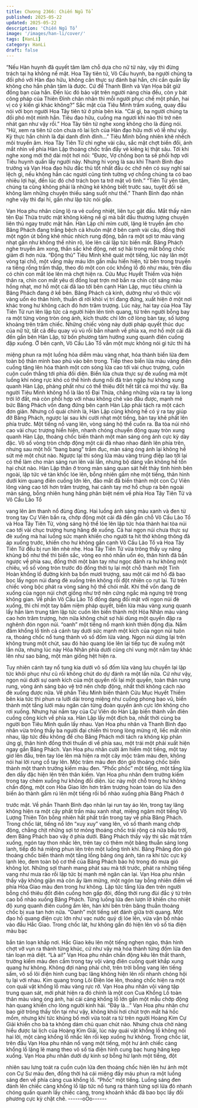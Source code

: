 ```yaml
---
title: Chương 2366: Chiến Ngũ Tổ
published: 2025-05-22
updated: 2025-05-22
description: 'Chiến Ngũ Tổ'
image: '/images/han-li/cover/'
tags: [HanLi]
category: HanLi
draft: false
---
```


“Nếu Hàn huynh đã quyết tâm làm chỗ dựa cho nữ tử này, vậy thì
đừng trách tại hạ không nể mặt. Hoa Tây tiên tử, Vô Cấu huynh,
ba người chúng ta đối phó với Hàn đạo hữu, không cần thực sự
đánh bại hắn, chỉ cần quấn lấy không cho hắn phân tâm là được.
Cứ để Thanh Bình và Vạn Hoa bắt giữ đồng bạn của hắn. Đến lúc
đó bảo vật trên người nàng chia đều, còn y bát công pháp của
Thiên Đỉnh chân nhân thì mỗi người phục chế một phần, hai vị có
ý kiến gì khác không?” Sắc mặt của Tiêu Minh trầm xuống, quay
đầu nói với bọn người Hoa Tây tiên tử ở phía bên kia.
“Cái gì, ba người chúng ta đối phó một mình hắn. Tiêu đạo hữu,
cuồng ma ngươi khi nào thì trở nên nhát gan như vậy rồi.” Hoa
Tây tiên tử nghe xong không cho là đúng nói.
“Hừ, xem ra tiên tử còn chưa rõ lai lịch của Hàn đạo hữu mới vô
lễ như vậy. Kỳ thực hắn chính là đại danh đỉnh đỉnh…” Tiêu Minh
bỗng nhiên khẽ nhếch môi truyền âm.
Hoa Tây Tiên Tử chỉ nghe vài câu, sắc mặt chợt biến đổi, ánh mắt
nhìn về phía Hàn Lập thoáng chốc trần đầy vẻ kiêng kị thật sâu.
Tới khi nghe xong mới thở dài một hơi nói:
“Được, Vợ chồng bọn ta sẽ phối hợp với Tiêu huynh quấn lấy
người này. Nhưng hi vọng là sau khi Thanh Bình đạo trưởng và
Vạn Hoa đạo hữu đắc thủ tốt nhất đầu óc chớ nên có suy nghĩ sai
lệch gì, nếu không hẳn các ngươi cũng tinh tường vợ chồng
chúng ta có bao nhiêu lợi hại, đến lúc đó chớ trách bọn ta trở mặt
vô tình.”
“Tiên Tử yên tâm, chúng ta cũng không phải là những kẻ không
biết trước sau, tuyệt đối sẽ không làm những chuyện thiếu sáng
suốt như thế.” Thanh Bình đạo nhân nghe vậy thì đại hỉ, gần như
lập tức nói gấp.

Vạn Hoa phu nhân cũng lộ ra vẻ cuồng nhiệt, liên tục gật đầu.
Mắt thấy năm tên Đại Thừa trước mặt không kiêng nể gì mà bắt
đầu thương lượng chuyện liên thủ ngay trước mặt hắn. Hàn Lập
chỉ mỉm cười, lặng lẽ truyền âm cho Băng Phách đang trắng bệch
cả khuôn mặt ở bên cạnh vài câu, đồng thời một ngón út bỗng
khẽ nhúc nhích rung động, bắn ra một sợi tơ màu vàng nhạt gần
như không thể nhìn rõ, lóe lên cái lập tức biến mất.
Băng Phách nghe truyền âm xong, thần sắc khẽ động, nét sợ hãi
trong mắt bỗng chốc giảm đi hơn nửa.
“Động thủ”
Tiêu Minh khẽ quát một tiếng, lúc này lăn một vòng tại chỗ, một
vầng mây máu lớn gần mẫu hiển hiện, từ bên trong truyền ra
tiếng rống trầm thấp, theo đó một con cóc khổng lồ đỏ như máu,
trên đầu có chín con mắt lóe lên mà chợt hiện ra.
Cửu Mục Huyết Thiềm vừa hiện thân ra, chín con mắt yêu dị đồng
loạt trợn mở bắn ra chín cột sáng màu hồng nhạt, mơ hồ một cái
đã lao tới bên cạnh Hàn Lập, mục tiêu chính là Băng Phách đang
ở kề bên.
Băng Phách cả kinh, dường như vô thức vội vàng uốn éo thân
hình, thuấn di rời khỏi vị trí đang đứng, xuất hiện ở một nơi khác
trong hư không cách đó hơn trăm trượng.
Lúc này, hai tay của Hoa Tây Tiên Tử run lên lập tức cả người
hiện lên tinh quang, từ trên người bỗng bay ra một từng vòng tròn
óng ánh, kích thước chỉ lớn cỡ lòng bàn tay, số lượng khoảng
trên trăm chiếc.
Những chiếc vòng này dưới pháp quyết thúc dục của nữ tử, tất cả
đều quay vù vù rồi bắn nhanh về phía xa, mơ hồ một cái đã đến
gần bên Hàn Lập, từ bốn phương tám hướng xung quanh điên
cuồng đập xuống.
Ở bên cạnh, Vô Cấu Lão Tổ vẫn một mực không nói gì tức thì há

miệng phun ra một luồng hỏa diễm màu vàng nhạt, hóa thành
biển lửa đem toàn bộ thân mình bao phủ vào bên trong.
Tiếp theo biển lửa màu vàng điên cuồng tăng lên hóa thành một
cơn sóng lửa cao tới vài chục trượng, cuồn cuộn cuốn thẳng tới
phía đối diện.
Biển lửa chưa thực sự đè xuống mà một luồng khí nóng rực khó
có thể hình dung nổi đã tràn ngập hư không xung quanh Hàn Lập,
phảng phất như có thể thiêu đốt hết tất cả mọi thứ vậy.
Ba người Tiêu Minh không hổ là lão tổ Đại Thừa, chẳng những
vừa ra tay là long trời lở đất, mà còn phối hợp với nhau không
chê vào đâu được, mạnh mẽ bức Băng Phách vốn đang đứng
bên cạnh Hàn Lập phải tách ra một cách đơn giản.
Nhưng cổ quái chính là, Hàn Lập cũng không hề có ý ra tay giúp
đỡ Băng Phách, ngược lại sau khi cười nhạt một tiếng, bàn tay
khẽ phất lên phía trước.
Một tiếng nổ vang lên, vòng sáng hộ thể cuốn ra.
Ba tòa núi nhỏ cao vài chục trượng hiển hiện, nhanh chóng
chuyển động quay tròn xung quanh Hàn Lập, thoáng chốc biến
thành một màn sáng óng ánh cực kỳ dày đặc.
Vô số vòng tròn chớp động một cái đã nhao nhao đánh lên phía
trên, nhưng sau một hồi “bang bang” trầm đục, màn sáng óng ánh
lại không hề sứt mẻ một chút nào.
Ngược lại thì sóng lửa màu vàng trùng điệp lao tới lại có thể làm
cho màn sáng run lên vài lần, nhưng bộ dáng vẫn không hề tổn
hại chút nào.
Hàn Lập thân ở trong màn sáng quan sát hết thảy tình hình bên
ngoài, lập tức vẻ tàn khốc lóe lên, bỗng nhiên gầm nhẹ một tiếng,
thân hình dưới kim quang điên cuồng lớn lên, đảo mắt đã biến
thành một con Cự Viên lông vàng cao tới hơn trăm trượng, hai
cánh tay mơ hồ chụp ra bên ngoài màn sáng, bỗng nhiên hung
hăng phân biệt ném về phía Hoa Tây Tiên Tử và Vô Cấu Lão Tổ

vang lên âm thanh nổ đùng đùng.
Hai luồng ánh sáng màu xanh và đen từ trong tay Cự Viên bắn ra,
chớp động một cái đã đến gần chỗ Vô Cấu Lão Tổ và Hoa Tây
Tiên Tử, vòng sáng hộ thể lóe lên lập tức hóa thành hai tòa núi
cao tới vài chục trượng hung hăng đè xuống.
Cả hai ngọn núi chưa thực sự đè xuống mà hai luồng sức mạnh
khiến cho người ta hít thở không thông đã áp xuống trước, khiến
cho hư không gần cạnh Vô Cấu Lão Tổ và Hoa Tây Tiên Tử đều
bị run lên nhè nhẹ.
Hoa Tây Tiên Tử vừa trông thấy uy năng khủng bố như thế thì
biến sắc, vòng eo nhỏ nhắn uốn éo, thân hình đã bắn ngược về
phía sau, đồng thời một bàn tay như ngọc đánh ra hư không một
chiêu, vố số vòng tròn trước đó đồng thời tụ lại một chỗ thành một
Tinh Hoàn khổng lồ đường kính ba bốn mươi trượng, sau một cái
mơ hồ đã bao bọc lấy ngọn núi đang đè xuống trên không rồi đột
nhiên co rụt lại.
Từ trên chiếc vòng bộc phát ra vòng sáng hộ thể chói mắt.
Khí thế vốn đang đè xuống của ngọn núi chợt giống như trở nên
cứng ngắc mà ngưng trệ trong không gian.
Về phần Vô Cấu Lão Tổ đồng dạng đối mặt với ngọn núi đè
xuống, thì chỉ một tay bấm niệm pháp quyết, biển lửa màu vàng
xung quanh lấy hắn làm trung tâm lập tức cuốn lên biến thành
một Hỏa Nhân màu vàng cao hơn trăm trượng, hơn nữa không
chút sợ hãi dùng một quyền đập ra nghênh đón ngọn núi.
“oanh” một tiếng nổ mạnh kinh thiên động địa.
Nắm đấm khổng lồ tính cả cánh tay dưới sức mạnh một kích của
ngọn núi tuôn ra, thoáng chốc nổ tung thành vô số đốm lửa vàng.
Ngọn núi dừng lại trên không trung một chút, sau đó hào quang
lóe lên lại tiếp tục đè xuống một lần nữa, nhưng lúc này Hỏa
Nhân phía dưới cũng chỉ vung một nắm tay khác lên như sao
băng, một màn giống hệt hiện ra.

Tuy nhiên cánh tay nổ tung kia dưới vô số đốm lửa vàng lưu
chuyển lại lập tức khôi phục như cũ rồi không chút do dự đánh ra
một lần nữa.
Cứ như vậy, ngọn núi dưới sự oanh kích của một quyền rồi lại
một quyền, toàn thân rung rung, vòng ánh sáng bảo vệ trở nên
chớp động, nhất thời không cách nào đè xuống được nữa.
Về phần Tiêu Minh biến thành Cửu Mục Huyết Thiềm bên kia tức
thì phun ra lưỡi dài trong miệng như cuồng phong bạo vũ, biến
thành một tầng lưới máu ngăn cản từng đoàn quyền ảnh cực lớn
không cho rơi xuống.
Nhưng hai nắm tay của Cự Viên do Hàn Lập biến thành vẫn điên
cuồng công kích về phía xa.
Hàn Lập lấy một địch ba, nhất thời cùng ba người bọn Tiêu Minh
quấn lấy nhau.
Vạn Hoa phu nhân và Thanh Bình đạo nhân vừa trông thấy ba
người đại chiến thì trong lòng mừng rỡ, liếc mắt nhìn nhau, lập
tức đều không để cho Băng Phách mới tách ra không kịp phản
ứng gì, thân hình đồng thời thuấn di về phía sau, một trái một
phải xuất hiện ngay gần Băng Phách.
Vạn Hoa phu nhân cười âm hiểm một tiếng, một tay giơ lên đầu,
trên tay lóe lên mà hiện ra một cây mộc trâm màu đen, không nói
hai lời rung cổ tay lên.
Mộc trâm màu đen đón gió thoáng chốc biến thành một thanh
trường kiếm màu đen.
“Phốc phốc” một tiếng, một tầng lửa đen dầy đặc hiện lên trên
thân kiếm.
Vạn Hoa phu nhân đem trường kiếm trong tay chém xuống hư
không đối diện. lúc này một chỗ trong hư không chấn động, một
con Hỏa Giao lớn hơn trăm trượng hoàn toàn do lửa đen biến ảo
thành gầm rú lên một tiếng rồi bổ nhào xuống phía Băng Phách ở

trước mặt.
Về phần Thanh Bình đạo nhân lại run tay áo lên, trong tay lăng
không hiện ra một cây phất trần màu xanh nhạt, miệng ngâm một
tiếng Vô Lượng Thiên Tôn bỗng nhiên hất phất trần trong tay về
phía Băng Phách.
Trong chốc lát, tiếng nổ lớn “xuy xuy” vang lên, vô số thanh mang
chớp động, chằng chịt những sợi tơ mỏng thoáng chốc trải rộng
cả nửa bầu trời, đem Băng Phách bao vây ở phía dưới.
Băng Phách thấy vậy thì sắc mặt trầm xuống, ngón tay thon nhấc
lên, trên tay có thêm một băng thuẫn sáng long lanh, tiếp đó há
miệng phun lên trên một luồng tinh khí.
Băng Phăng đón gió thoáng chốc biến thành một tầng lồng băng
óng ánh, tản ra khí tức cực kỳ lạnh lẽo, đem toàn bộ cơ thể của
Băng Phách bảo hộ trong đó mưa gió không lọt.
Những sợi thanh mang phát sau mà tới trước, phát ra những
tiếng vang như mưa rào rồi lập tức bị mạnh mẽ ngăn cản lại.
Vạn Hoa phu nhân thấy vậy không giận mà còn ấy làm mừng,
một ngón tay bỗng nhiên điểm về phía Hỏa Giao màu đen trong
hư không.
Lập tức tầng lửa đen trên người bỗng chố thiêu đốt điên cuồng
hơn gấp đôi, đồng thời rung đùi đắc ý từ trên cao bổ nhào xuống
Băng Phách.
Từng luồng lửa đen lượn lờ khiến cho nhiệt độ xung quanh điên
cuồng ấm lên, hàn khí bên trên băng thuẫn thoáng chốc bị xua
tan hơn nửa.
“Oanh” một tiếng sét đánh giữa trời quang.
Một đạo hồ quang điện cực lớn như vạc nước quỷ dị lóe lên, vừa
vặn bổ nhào vào đầu Hắc Giao.
Trong chốc lát, hư không gần đó hiện lên vô số tia điện màu bạc

bắn tán loạn khắp nơi.
Hắc Giao kêu lên một tiếng nghẹn ngào, thân hình chợt vỡ vụn ra
thành từng khúc, cứ như vậy mà hóa thành từng đốm lửa đen tán
loạn mà diệt.
“Là ai!”
Vạn Hoa phu nhân chấn động kêu lên thất thanh, trường kiếm
màu đen cầm trong tay vội vàng điên cuồng quét khắp xung
quang hư không.
Không đợi nàng phải chờ, trên trời bỗng vang lên tiếng sấm, vô
số lôi điện hình cung bạc lăng không hiện lên rồi nhanh chóng hội
tụ lại với nhau.
Kim quang trong Lôi Điện lóe lên, thoáng chốc hiện ra một con
quái vật khổng lồ màu vàng rực rỡ.
Vạn Hoa phu nhân vội vàng tập trung quan sát, mới phát hiện ra
đó chính là một con Cua Khổng Lồ toàn thân màu vàng óng ánh,
hai cái càng khổng lồ lớn gần một mẫu chớp động hàn quang
khiến cho lòng người kinh hãi.
“Đây là…”
Vạn Hoa phu nhân chư bao giờ trông thấy tồn tại như vậy, không
khỏi hơi chút trợn mắt há hốc mồm, nhưng khí tức khủng bố mới
vừa toát ra từ trên người Hoàng Kim Cự Giải khiến cho bà ta
không dám chủ quan chút nào.
Nhưng chưa chờ nàng hiểu được lai lịch của Hoàng Kim Giải, lúc
này quái vật khổng lồ không nói hai lời, một càng khổng lồ nhấc
lên rồi kẹp xuống hư không.
Trong chốc lát, trên đầu Vạn Hoa phu nhân nổ vang một tiếng,
một hư ảnh chiếc càng khổng lồ lặng lẽ mang theo vô số tia điện
hình cung bạc hung hăng kẹp xuống.
Vạn Hoa phu nhân dưới dự kinh sợ bỗng hừ lạnh một tiếng, đột

nhiên sau lưng toát ra cuồn cuộn lửa đen thoáng chốc hiện lên hư
ảnh một con Cự Sư màu đen, đồng thời há cái miệng đầy máu
phun ra một luồng sáng đen về phía càng cua khổng lồ.
“Phốc” một tiếng.
Luồng sáng đen đánh lên chiếc càng khổng lồ lập tức nổ tung ra
thành từng sợi lửa đỏ nhanh chóng quấn quanh lấy chiếc càng,
trong khoảnh khắc đã bao bọc lấy đối phương cực kỳ chặt chẽ.
------oOo------
